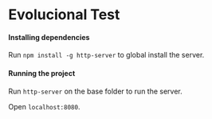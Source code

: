 # Evolucional Test


#### Installing dependencies

Run `npm install -g http-server` to global install the server.


#### Running the project

Run `http-server` on the base folder to run the server.

Open `localhost:8080`.